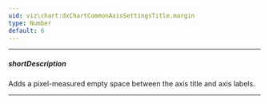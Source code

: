 ```yaml
---
uid: viz\chart:dxChartCommonAxisSettingsTitle.margin
type: Number
default: 6
---
```

---
##### shortDescription
Adds a pixel-measured empty space between the axis title and axis labels.

---
<!--
![DevExtreme HTML5 Charts AxesTitleMargin](/images/ChartJS/AxesTitleMargin.png)
-->